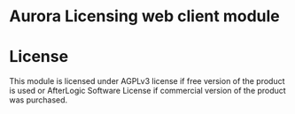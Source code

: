 # Aurora Licensing web client module

# License
This module is licensed under AGPLv3 license if free version of the product is used or AfterLogic Software License if commercial version of the product was purchased.